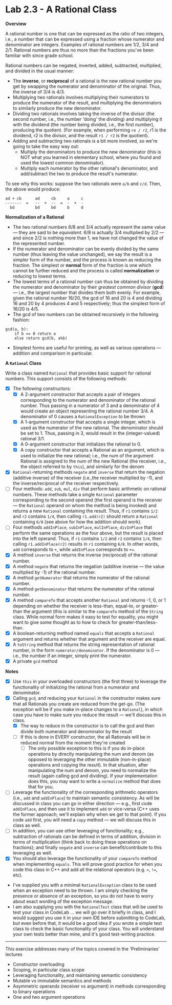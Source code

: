 # Lab 2.3 - A Rational Class

**Overview**

A rational number is one that can be expressed as the ratio of two integers, i.e., a number that can be expressed using a fraction whose numerator and denominator are integers. Examples of rational numbers are 1/2, 3/4 and 2/1. Rational numbers are thus no more than the fractions you've been familiar with since grade school.

Rational numbers can be negated, inverted, added, subtracted, multiplied, and divided in the usual manner:
- The **inverse**, or **reciprocal** of a rational is the new rational number you get by swapping the numerator and denominator of the original. Thus, the inverse of 3/4 is 4/3.
- Multiplying two rationals involves multiplying their numerators to produce the numerator of the result, and multiplying the denominators to similarly produce the new denominator.
- Dividing two rationals involves taking the inverse of the divisor (the second number, i.e., the number 'doing' the dividing) and multiplying it with the dividend (the number being divided, i.e., the first number), producing the quotient. (For example, when performing `re / r2`, r1 is the dividend, r2 is the divisor, and the result `r1 / r2` is the quotient).
- Adding and subtracting two rationals is a bit more involved, so we're going to take the easy way out:
    - Multiply the denominators to produce the new denominator (this is NOT what you learned in elementary school, where you found and used the lowest common denominator).
    - Multiply each numerator by the other rational's denominator, and add/subtract the two to produce the result's numerator.

To see why this works: suppose the two rationals were `a/b` and `c/d`. Then, the above would produce:

```
ad + cb      ad     cb     a     c
-------  =   --  +  --  =  -  +  -
  bd         bd     bd     b     d
```

**Normalization of a Rational**

- The two rational numbers 6/8 and 3/4 actually represent the same value — they are said to be *equivalent*. 6/8 is actually 3/4 multiplied by 2/2 — and since 2/2 is nothing more than 1, we have not changed the value of the represented number.
- If the numerator and denominator can be evenly divided by the same number (thus leaving the value unchanged), we say the result is a simpler form of the number, and the process is known as reducing the fraction. The simplest or **normal** form of the fraction is one which cannot be further reduced and the process is called **normalization** or reducing to lowest terms.
- The lowest terms of a rational number can thus be obtained by dividing the numerator and denominator by their *greatest common divisor* (**gcd**) — i.e., the largest number that divides them both evenly. For example, given the rational number 16/20, the gcd of 16 and 20 is 4 and dividing 16 and 20 by 4 produces 4 and 5 respectively; thus the simplest form of 16/20 is 4/5.
- The gcd of two numbers can be obtained recursively in the following fashion:

```
gcd(a, b):
    if b == 0 return a
    else return gcd(b, a%b)
```

- Simplest forms are useful for printing, as well as various operations — addition and comparison in particular.

**A `Rational` Class**

Write a class named `Rational` that provides basic support for rational numbers. This support consists of the following methods:
- [X] The following constructors:
    - [X] A 2-argument constructor that accepts a pair of integers corresponding to the numerator and denominator of the rational number. Thus passing in a numerator of 3 and a denominator of 4 would create an object representing the rational number 3/4. A denominator of 0 causes a `RationalException` to be thrown
    - [X] A 1-argument constructor that accepts a single integer, which is used as the numerator of the new rational. The denominator should be set to 1. Thus, passing in 3, would result in the (integer-valued) rational 3/1.
    - [X] A 0-argument constructor that initializes the rational to 0.
    - [X] A copy constructor that accepts a Rational as an argument, which is used to initialize the new rational; i.e., the num of the argument Rational is assigned to the num of the new Rational (the receiver, i.e., the object referred to by `this`), and similarly for the denom
- [X] `Rational`-returning methods `negate` and `inverse` that return the negation (additive inverse) of the receiver (i.e.,the receiver multiplied by -1), and the inverse/reciprocal of the receiver respectively.
- [ ] Four methods: `add`, `sub`, `mul`, `div` that perform basic arithmetic on rational numbers. These methods take a single `Rational` parameter corresponding to the second operand (the first operand is the receiver — the `Rational` operand on whom the method is being invoked) and returns a new `Rational` containing the result. Thus, if `r1` contains `1/2` and `r2` contains `1/4`, then calling `r1.add(r2)` should return a `Rational` containing `6/8` (see above for how the addition should work).
- [ ] Four methods `addInPlace`, `subInPlace`, `mulInPlace`, `divInPlace` that perform the same operations as the four above, but the result is placed into the left operand. Thus, if `r1` contains `1/2` and `r2` contains `1/4`, then calling `r1.addInPlace(r2)` results in `r1` containing `6/8`. In other words, `add` corresponds to `+`, while `addInPlace` corresponds to `+=`.
- [X] A method `inverse` that returns the inverse (reciprocal) of the rational number.
- [X] A method `negate` that returns the negation (additive inverse — the value multiplied by -1) of the rational number.
- [X] A method `getNumerator` that returns the numerator of the rational number.
- [X] A method `getDenominator` that returns the numerator of the rational number.
- [X] A method `compareTo` that accepts another `Rational` and returns -1, 0, or 1 depending on whether the receiver is less-than, equal-to, or greater-than the argument (this is similar to the `compareTo` method of the `String` class. While normal form makes it easy to test for equality, you might want to give some thought as to how to check for greater-than/less-than.
- [X] A boolean-returning method named `equals` that accepts a `Rational` argument and returns whether that argument and the receiver are equal.
- [X] A `toString` method that returns the string representation of rational number, in the form `numerator/denominator`. If the denominator is 0 — i.e., the number if an integer, simply print the numerator.
- [X] A private `gcd` method

**Notes**

- [X] Use `this` in your overloaded constructors (the first three) to leverage the functionality of initializing the rational from a numerator and denominator.
- [X] Calling `gcd`, and reducing your `Rational` in the constructor makes sure that all Rationals you create are reduced from the get-go. (The exception will be if you make in-place changes to a `Rational`), in which case you have to make sure you reduce the result — we'll discuss this in class.
    - [X] The way to reduce in the constructor is to call the gcd and then divide both numerator and denominator by the result
    - [ ] If this is done in EVERY constructor, the all Rationals will be in reduced normal from the moment they're created
        - [ ] The only possible exception to this is if you do in-place operations by directly manipulating the num and denom (as opposed to leveraging the other immutable (non-in-place) operations and copying the result). In that situation, after manipulating the num and denom, you need to normalize the result (again calling gcd and dividing). If your implementation does this, you may want to write a `normalize` method that does that for you.
- [ ] Leverage the functionality of the corresponding arithmetic operators (i.e., `add` and `addInPlace`) to maintain semantic consistency. As will be discussed in class you can go in either direction — e.g., first code `addInPlace`, and then use it to implement `add` or vice-versa (C++ uses the former approach; we'll explain why when we get to that point). If you code `add` first, you will need a `copy` method — we will discuss this in class as well.
- [ ] In addition, you can use other leveraging of functionality; e.g., subtraction of rationals can be defined in terms of addition, division in terms of multiplication (think back to doing these operations on fractions); and finally `negate` and `inverse` can benefit/contribute to this leveraging as well.
- [X] You should also leverage the functionality of your `compareTo` method when implementing `equals`. This will prove good practice for when you code this class in C++ and add all the relational operators (e.g. `>`, `!=`, etc).
- I've supplied you with a minimal `RationalException` class to be used when an exception need to be thrown. I am simply checking the presence or absence of an exception, so you do not have to worry about exact wording of the exception message.
- I am also supplying you with the `RationalTest` class that will be used to test your class in CodeLab … we will go over it briefly in class, and I would suggest you use it in your own IDE before submitting to CodeLab, but even before that, it would be a good idea if you wrote a simple test class to check the basic functionality of your class. You will understand your own tests better than mine, and it's good test-writing practice.

---

This exercise addresses many of the topics covered in the 'Preliminaries' lectures
- Constructor overloading
- Scoping, in particular class scope
- Leveraging functionality, and maintaining semantic consistency
- Mutable vs immutable semantics and methods
- Asymmetric operands (receiver vs argument) in methods corresponding to binary operations
- One and two argument operations
